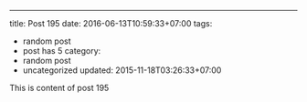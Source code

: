 ---
title: Post 195
date: 2016-06-13T10:59:33+07:00
tags:
  - random post
  - post has 5
category:
  - random post
  - uncategorized
updated: 2015-11-18T03:26:33+07:00

This is content of post 195
